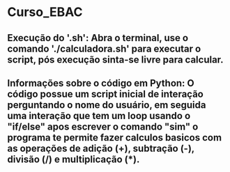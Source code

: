 # Curso_EBAC

## Execução do '.sh': Abra o terminal, use o comando './calculadora.sh' para executar o script, pós execução sinta-se livre para calcular.

## Informações sobre o código em Python: O código possue um script inicial de interação perguntando o nome do usuário, em seguida uma interação que tem um loop usando o "if/else" apos escrever o comando "sim" o programa te permite fazer calculos basicos com as operações de adição (+), subtração (-), divisão (/) e multiplicação (*).
